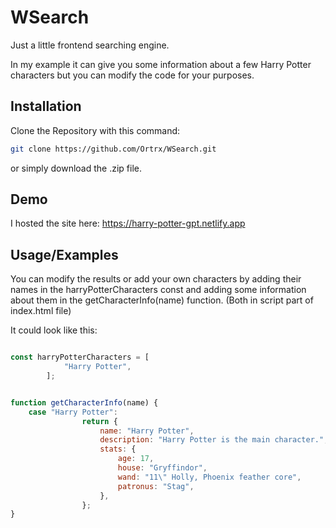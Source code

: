 # WSearch

Just a little frontend searching engine. 

In my example it can give you some information about a few Harry Potter characters but you can modify the code for your purposes.


## Installation

Clone the Repository with this command:

```bash
git clone https://github.com/Ortrx/WSearch.git
```

or simply download the .zip file.
## Demo

I hosted the site here: https://harry-potter-gpt.netlify.app


## Usage/Examples

You can modify the results or add your own characters by adding their names in the harryPotterCharacters const and adding some information about them in the getCharacterInfo(name) function. (Both in script part of index.html file)

It could look like this:

```javascript

const harryPotterCharacters = [
			"Harry Potter",
		];


function getCharacterInfo(name) {
    case "Harry Potter":
      			return {
        			name: "Harry Potter",
        			description: "Harry Potter is the main character.",
        			stats: {
          				age: 17,
          				house: "Gryffindor",
          				wand: "11\" Holly, Phoenix feather core",
          				patronus: "Stag",
        			},
      			};
}
```
